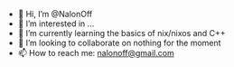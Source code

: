 - 👋 Hi, I’m @NalonOff
- 👀 I’m interested in ...
- 🌱 I’m currently learning the basics of nix/nixos and C++
- 💞️ I’m looking to collaborate on nothing for the moment
- 📫 How to reach me: nalonoff@gmail.com

<!---
NalonOff/NalonOff is a ✨ special ✨ repository because its `README.md` (this file) appears on your GitHub profile.
You can click the Preview link to take a look at your changes.
--->
